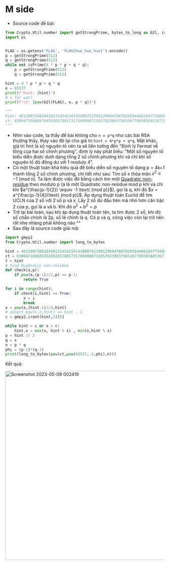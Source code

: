 # M side
- Source code đề bài:
``` python
from Crypto.Util.number import getStrongPrime, bytes_to_long as b2l, isPrime
import os


FLAG = os.getenv('FLAG', 'FLAG{hue_hue_hue}').encode()
p = getStrongPrime(512)
q = getStrongPrime(512)
while not isPrime(4 * p * p + q * q):
    p = getStrongPrime(512)
    q = getStrongPrime(512)

hint = 4 * p * p + q * q
e = 65537
print(f"hint: {hint}")
# n for wat?
print(f"ct: {pow(b2l(FLAG), e, p * q)}")

"""
hint: 461200758828450131454210143800752390120604788702850446626677508860195202567872951525840356360652411410325507978408159551511745286515952077623277648013847300682326320491554673107482337297490624180111664616997179295920679292302740410414234460216609334491960689077587284658443529175658488037725444342064697588997
ct: 8300471686897645926578017317669008715657023063758326776858584536715934138214945634323122846623068419230274473129224549308720801900902282047728570866212721492776095667521172972075671434379851908665193507551179353494082306227364627107561955072596424518466905164461036060360232934285662592773679335020824318918
"""
```
- Nhìn vào code, ta thấy đề bài không cho `n = p*q` như các bài RSA thường thấy, thay vào đó lại cho giá trị `hint = 4*p*p + q*q`. Mặt khác, giá trị hint là số nguyên tố nên ta sẽ liên tưởng đến "Định lý Fermat về tổng của hai số chính phương", định lý này phát biểu:
"Một số nguyên tố biểu diễn được dưới dạng tổng 2 số chính phương khi và chỉ khi số nguyên tố đó đồng dư với 1 modulo 4".
- Có một thuật toán khá hiệu quả để biểu diễn số nguyên tố dạng p = 4k+1 thành tổng 2 số chính phương, chi tiết như sau: Tìm số x thỏa mãn $x^2 \equiv -1\text{ (mod n)}$. Ta làm được việc đó bằng cách tìm một [Quadratic non-residue](https://en.wikipedia.org/wiki/Quadratic_residue) theo modulo p (a là một Quadratic non-residue mod p khi và chỉ khi $a^{\frac{p-1}{2}} \equiv -1 \text{ (mod p)}$), gọi là q, khi đó $x = a^{\frac{p-1}{4}}\text{ (mod p)}$. Áp dụng thuật toán Euclid để tìm UCLN của 2 số với 2 số p và x. Lấy 2 số dư đầu tiên mà nhỏ hơn căn bậc 2 của p, gọi là a và b. Khi đó $a^2 + b^2 = p$
- Trở lại bài toán, sau khi áp dụng thuật toán tên, ta tìm được 2 số, khi đó số chẵn chính là 2p, số lẻ chình là q. Có p và q, công việc còn lại trở nên rất nhẹ nhàng phải không nào ^^
- Sau đây là source code giải mã:
``` python
import gmpy2
from Crypto.Util.number import long_to_bytes

hint = 461200758828450131454210143800752390120604788702850446626677508860195202567872951525840356360652411410325507978408159551511745286515952077623277648013847300682326320491554673107482337297490624180111664616997179295920679292302740410414234460216609334491960689077587284658443529175658488037725444342064697588997
ct = 8300471686897645926578017317669008715657023063758326776858584536715934138214945634323122846623068419230274473129224549308720801900902282047728570866212721492776095667521172972075671434379851908665193507551179353494082306227364627107561955072596424518466905164461036060360232934285662592773679335020824318918
t = hint
# find Quadratic non-residue 
def check(a,p):
	if pow(a,(p-1)//2,p) == p-1:
		return True

for i in range(hint):
	if check(i,hint) == True:
		x = i
		break
x = pow(x,(hint-1)//4,hint)
# assert pow(x,2,hint) == hint - 1
c = gmpy2.iroot(hint,2)[0]

while hint > c or x > c:
	hint,x = max(x, hint % x) , min(x,hint % x)
p = hint // 2
q = x
n = p * q
phi = (p-1)*(q-1)
print(long_to_bytes(pow(ct,pow(65537,-1,phi),n)))
```
Kết quả: 

<img width="598" alt="Screenshot 2023-05-09 002419" src="https://user-images.githubusercontent.com/117071011/236989031-b5e8deca-1375-4fe6-aee4-daf544b51152.png">
